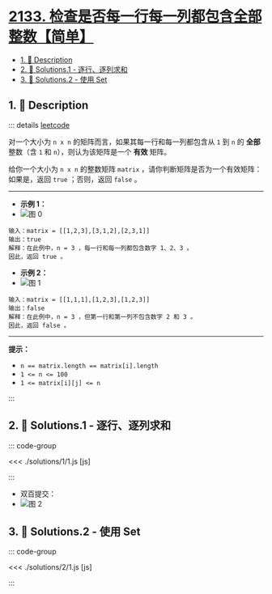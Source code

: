 # [2133. 检查是否每一行每一列都包含全部整数【简单】](https://github.com/tnotesjs/TNotes.leetcode/tree/main/notes/2133.%20%E6%A3%80%E6%9F%A5%E6%98%AF%E5%90%A6%E6%AF%8F%E4%B8%80%E8%A1%8C%E6%AF%8F%E4%B8%80%E5%88%97%E9%83%BD%E5%8C%85%E5%90%AB%E5%85%A8%E9%83%A8%E6%95%B4%E6%95%B0%E3%80%90%E7%AE%80%E5%8D%95%E3%80%91)

<!-- region:toc -->

- [1. 📝 Description](#1--description)
- [2. 🎯 Solutions.1 - 逐行、逐列求和](#2--solutions1---逐行逐列求和)
- [3. 🎯 Solutions.2 - 使用 Set](#3--solutions2---使用-set)

<!-- endregion:toc -->

## 1. 📝 Description

::: details [leetcode](https://leetcode.cn/problems/check-if-every-row-and-column-contains-all-numbers/)

对一个大小为 `n x n` 的矩阵而言，如果其每一行和每一列都包含从 `1` 到 `n` 的 **全部** 整数（含 `1` 和 `n`），则认为该矩阵是一个 **有效** 矩阵。

给你一个大小为 `n x n` 的整数矩阵 `matrix` ，请你判断矩阵是否为一个有效矩阵：如果是，返回 `true` ；否则，返回 `false` 。

---

- **示例 1：**
- ![图 0](https://cdn.jsdelivr.net/gh/tnotesjs/imgs@main/2025-07-31-22-37-07.png)

```
输入：matrix = [[1,2,3],[3,1,2],[2,3,1]]
输出：true
解释：在此例中，n = 3 ，每一行和每一列都包含数字 1、2、3 。
因此，返回 true 。
```

- **示例 2：**
- ![图 1](https://cdn.jsdelivr.net/gh/tnotesjs/imgs@main/2025-07-31-22-37-13.png)

```
输入：matrix = [[1,1,1],[1,2,3],[1,2,3]]
输出：false
解释：在此例中，n = 3 ，但第一行和第一列不包含数字 2 和 3 。
因此，返回 false 。
```

---

**提示：**

- `n == matrix.length == matrix[i].length`
- `1 <= n <= 100`
- `1 <= matrix[i][j] <= n`

:::

## 2. 🎯 Solutions.1 - 逐行、逐列求和

::: code-group

<<< ./solutions/1/1.js [js]

:::

- 双百提交：
- ![图 2](https://cdn.jsdelivr.net/gh/tnotesjs/imgs@main/2025-07-31-22-39-33.png)

## 3. 🎯 Solutions.2 - 使用 Set

::: code-group

<<< ./solutions/2/1.js [js]

:::
